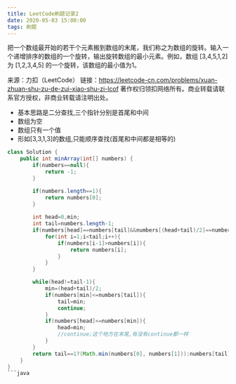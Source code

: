 ```yaml
---
title: LeetCode刷题记录2
date: 2020-05-03 15:00:00
tags: 刷题
---
```


把一个数组最开始的若干个元素搬到数组的末尾，我们称之为数组的旋转。输入一个递增排序的数组的一个旋转，输出旋转数组的最小元素。例如，数组 [3,4,5,1,2] 为 [1,2,3,4,5] 的一个旋转，该数组的最小值为1。  

来源：力扣（LeetCode）
链接：https://leetcode-cn.com/problems/xuan-zhuan-shu-zu-de-zui-xiao-shu-zi-lcof
著作权归领扣网络所有。商业转载请联系官方授权，非商业转载请注明出处。

* 基本思路是二分查找,三个指针分别是首尾和中间
* 数组为空
* 数组只有一个值
* 形如[3,3,1,3]的数组,只能顺序查找(首尾和中间都是相等的)

```java
class Solution {
    public int minArray(int[] numbers) {
        if(numbers==null){
            return -1;
        }

        if(numbers.length==1){
            return numbers[0];
        }
        
        int head=0,min;
        int tail=numbers.length-1;
        if(numbers[head]==numbers[tail]&&numbers[(head+tail)/2]==numbers[head]){
            for(int i=1;i<tail;i++){
                if(numbers[i-1]>numbers[i]){
                    return numbers[i];
                }
            }
        }

        while(head!=tail-1){
            min=(head+tail)/2;
            if(numbers[min]<=numbers[tail]){
                tail=min;
                continue;
            }
            if(numbers[head]<=numbers[min]){
                head=min;
                //continue;这个地方在末尾,有没有continue都一样
            }
        }
        return tail==1?(Math.min(numbers[0], numbers[1])):numbers[tail];
    }
}
```java
